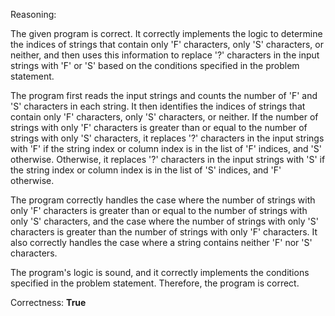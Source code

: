 Reasoning:

The given program is correct. It correctly implements the logic to determine the indices of strings that contain only 'F' characters, only 'S' characters, or neither, and then uses this information to replace '?' characters in the input strings with 'F' or 'S' based on the conditions specified in the problem statement.

The program first reads the input strings and counts the number of 'F' and 'S' characters in each string. It then identifies the indices of strings that contain only 'F' characters, only 'S' characters, or neither. If the number of strings with only 'F' characters is greater than or equal to the number of strings with only 'S' characters, it replaces '?' characters in the input strings with 'F' if the string index or column index is in the list of 'F' indices, and 'S' otherwise. Otherwise, it replaces '?' characters in the input strings with 'S' if the string index or column index is in the list of 'S' indices, and 'F' otherwise.

The program correctly handles the case where the number of strings with only 'F' characters is greater than or equal to the number of strings with only 'S' characters, and the case where the number of strings with only 'S' characters is greater than the number of strings with only 'F' characters. It also correctly handles the case where a string contains neither 'F' nor 'S' characters.

The program's logic is sound, and it correctly implements the conditions specified in the problem statement. Therefore, the program is correct.

Correctness: **True**